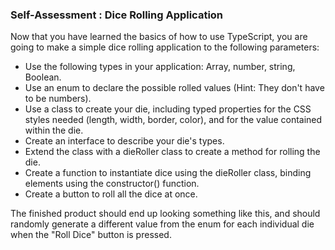 ### Self-Assessment : Dice Rolling Application

Now that you have learned the basics of how to use TypeScript, you are going to make a simple dice rolling application to the following parameters:

- Use the following types in your application: Array, number, string, Boolean.
- Use an enum to declare the possible rolled values (Hint: They don't have to be numbers).
- Use a class to create your die, including typed properties for the CSS styles needed (length, width, border, color), and for the value contained within the die.
- Create an interface to describe your die's types.
- Extend the class with a dieRoller class to create a method for rolling the die.
- Create a function to instantiate dice using the dieRoller class, binding elements using the constructor() function.
- Create a button to roll all the dice at once.

The finished product should end up looking something like this, and should randomly generate a different value from the enum for each individual die when the "Roll Dice" button is pressed.
